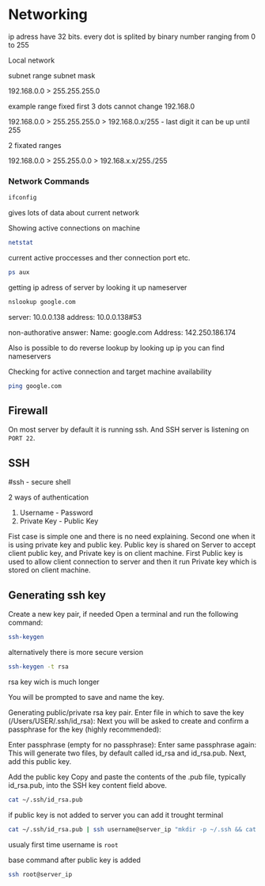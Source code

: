 # Networking


ip adress have 32 bits. every dot is splited by binary number ranging from 0 to 255


Local network

subnet range  subnet mask

192.168.0.0 > 255.255.255.0

example range               fixed first 3 dots cannot change 192.168.0

192.168.0.0 > 255.255.255.0 > 192.168.0.x/255 -  last digit it can be up until 255

2 fixated ranges

192.168.0.0 > 255.255.0.0  > 192.168.x.x/255./255

### Network Commands

```bash
ifconfig
```
gives lots of data about current network

Showing active connections on machine
```bash
netstat
```
current active proccesses and ther connection port etc.
```bash
ps aux
```

getting ip adress of server by looking it up nameserver
```bash
nslookup google.com
```
>>> 
server:     10.0.0.138
address:    10.0.0.138#53

non-authorative answer:
Name:       google.com
Address: 142.250.186.174

Also is possible to do reverse lookup by looking up ip you can find nameservers

Checking for active connection and target machine availability
```bash
ping google.com
```

## Firewall

On most server by default it is running ssh.
And SSH server is listening on `PORT 22`.
## SSH

#ssh - secure shell

2 ways of authentication

1. Username - Password
2. Private Key - Public Key

Fist case is simple one and there is no need explaining.
Second one when it is using private key and public key. 
Public key is shared on Server to accept client public key, and Private key is on client machine.
First Public key is used to allow client connection to server and then it run Private key which is stored on client machine.

## Generating ssh key

Create a new key pair, if needed
Open a terminal and run the following command:
```bash
ssh-keygen
```

alternatively there is more secure version
```bash
ssh-keygen -t rsa
```
rsa key wich is much longer

You will be prompted to save and name the key.

Generating public/private rsa key pair.
Enter file in which to save the key (/Users/USER/.ssh/id_rsa):
Next you will be asked to create and confirm a passphrase for the key (highly recommended):

Enter passphrase (empty for no passphrase):
Enter same passphrase again:
This will generate two files, by default called id_rsa and id_rsa.pub. Next, add this public key.

Add the public key
Copy and paste the contents of the .pub file, typically id_rsa.pub, into the SSH key content field above.
```bash
cat ~/.ssh/id_rsa.pub
```

if public key is not added to server you can add it trought terminal
```bash
cat ~/.ssh/id_rsa.pub | ssh username@server_ip "mkdir -p ~/.ssh && cat >> ~/.ssh/authorized_keys && chmod 600 ~/.ssh/authorized_keys"
```
usualy first time username is `root`

base command after public key is added
```bash
ssh root@server_ip
```





